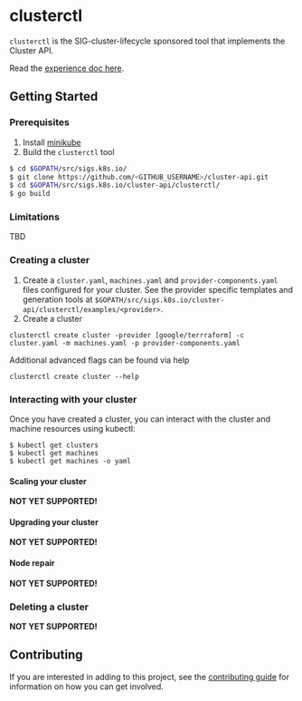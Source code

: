 # clusterctl

`clusterctl` is the SIG-cluster-lifecycle sponsored tool that implements the Cluster API.

Read the [experience doc here](https://docs.google.com/document/d/1-sYb3EdkRga49nULH1kSwuQFf1o6GvAw_POrsNo5d8c/edit#).

## Getting Started

### Prerequisites

1. Install [minikube](https://kubernetes.io/docs/tasks/tools/install-minikube/) 
2. Build the `clusterctl` tool

```bash
$ cd $GOPATH/src/sigs.k8s.io/
$ git clone https://github.com/<GITHUB_USERNAME>/cluster-api.git
$ cd $GOPATH/src/sigs.k8s.io/cluster-api/clusterctl/
$ go build
```
 
### Limitations
TBD

### Creating a cluster
1. Create a `cluster.yaml`, `machines.yaml` and `provider-components.yaml` files configured for your cluster. See the provider specific templates and generation tools at `$GOPATH/src/sigs.k8s.io/cluster-api/clusterctl/examples/<provider>`. 
2. Create a cluster 
```
clusterctl create cluster -provider [google/terrraform] -c cluster.yaml -m machines.yaml -p provider-components.yaml
```
Additional advanced flags can be found via help
```
clusterctl create cluster --help
```

### Interacting with your cluster

Once you have created a cluster, you can interact with the cluster and machine
resources using kubectl:

```
$ kubectl get clusters
$ kubectl get machines
$ kubectl get machines -o yaml
```

#### Scaling your cluster

**NOT YET SUPPORTED!**

#### Upgrading your cluster

**NOT YET SUPPORTED!**

#### Node repair

**NOT YET SUPPORTED!**

### Deleting a cluster

**NOT YET SUPPORTED!**

## Contributing

If you are interested in adding to this project, see the [contributing guide](CONTRIBUTING.md) for information on how you can get involved.
